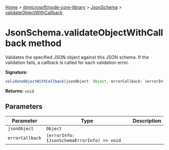 [Home](./index) &gt; [@microsoft/node-core-library](./node-core-library.md) &gt; [JsonSchema](./node-core-library.jsonschema.md) &gt; [validateObjectWithCallback](./node-core-library.jsonschema.validateobjectwithcallback.md)

# JsonSchema.validateObjectWithCallback method

Validates the specified JSON object against this JSON schema. If the validation fails, a callback is called for each validation error.

**Signature:**
```javascript
validateObjectWithCallback(jsonObject: Object, errorCallback: (errorInfo: IJsonSchemaErrorInfo) => void): void;
```
**Returns:** `void`

## Parameters

|  Parameter | Type | Description |
|  --- | --- | --- |
|  `jsonObject` | `Object` |  |
|  `errorCallback` | `(errorInfo: IJsonSchemaErrorInfo) => void` |  |


